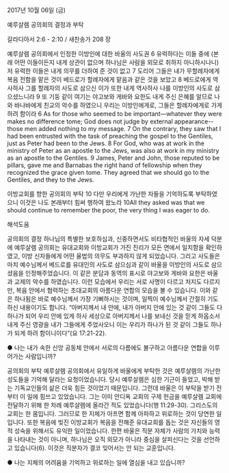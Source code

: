2017년 10월 06일 (금)

예루살렘 공의회의 결정과 부탁



갈라디아서 2:6 - 2:10 / 새찬송가 208 장


예루살렘 공의회에서 인정한 이방인에 대한 바울의 사도권
6 유력하다는 이들 중에 (본래 어떤 이들이든지 내게 상관이 없으며 하나님은 사람을 외모로 취하지 아니하시나니) 저 유력한 이들은 내게 의무를 더하여 준 것이 없고 7 도리어 그들은 내가 무할례자에게 복음 전함을 맡은 것이 베드로가 할례자에게 맡음과 같은 것을 보았고 8 베드로에게 역사하사 그를 할례자의 사도로 삼으신 이가 또한 내게 역사하사 나를 이방인의 사도로 삼으셨느니라 9 또 기둥 같이 여기는 야고보와 게바와 요한도 내게 주신 은혜를 알므로 나와 바나바에게 친교의 악수를 하였으니 우리는 이방인에게로, 그들은 할례자에게로 가게 하려 함이라
6 As for those who seemed to be important—whatever they were makes no difference tome; God does not judge by external appearance--those men added nothing to my message. 7 On the contrary, they saw that I had been entrusted with the task of preaching the gospel to the Gentiles, just as Peter had been to the Jews. 8 For God, who was at work in the ministry of Peter as an apostle to the Jews, was also at work in my ministry as an apostle to the Gentiles. 9 James, Peter and John, those reputed to be pillars, gave me and Barnabas the right hand of fellowship when they recognized the grace given tome. They agreed that we should go to the Gentiles, and they to the Jews.

이방교회를 향한 공의회의 부탁
10 다만 우리에게 가난한 자들을 기억하도록 부탁하였으니 이것은 나도 본래부터 힘써 행하여 왔노라
10All they asked was that we should continue to remember the poor, the very thing I was eager to do.

해석도움





공의회의 결정
하나님의 특별한 보호하심과, 신중하면서도 비타협적인 바울의 자세 덕분에 예루살렘 공의회는 유대교회와 이방교회가 가진 진리가 모든 면에서 일치함을 확인하였고, 이방 신자들에게 어떤 율법의 의무도 부과하지 않게 되었습니다. 그리고 사도들은 마치 예수님께서 베드로를 유대인의 사도로 삼으심과 같이 바울을 이방인의 사도로 삼으셨음을 인정해주었습니다. 이 같은 분담과 동역의 표시로 야고보와 게바와 요한은 바울과 교제의 악수를 하였습니다. 이런 모습에서 우리는 서로 사명이 다르고 처지도 다르지만, 복음 안에서 협력하는 초대교회의 아름다운 연합의 모습을 볼 수 있습니다. 이와 같은 하나됨은 바로 예수님께서 가장 기뻐하시는 것이며, 일찍이 예수님께서 간절히 기도하신 내용이기도 합니다. “아버지께서 내 안에, 내가 아버지 안에 있는 것 같이 그들도 다 하나가 되어 우리 안에 있게 하사 세상으로 아버지께서 나를 보내신 것을 믿게 하옵소서 내게 주신 영광을 내가 그들에게 주었사오니 이는 우리가 하나가 된 것 같이 그들도 하나가 되게 하려 함이니이다”(요 17:21-22).

● 나는 내가 속한 신앙 공동체 안에서 서로의 다름에도 불구하고 아름다운 연합을 이루어가는 사람입니까?

공의회의 부탁
예루살렘 공의회에서 유일하게 바울에게 부탁한 것은 예루살렘의 가난한 성도들을 기억해 달라는 요청이었습니다. 당시 예루살렘은 심한 기근이 들었고, 박해 받는 기독교인들의 삶은 더욱 힘든 것이었기 때문입니다. 그런데 바울은 이 부탁을 받기 전부터 이 일에 힘쓰고 있었습니다. 그는 이미 안디옥 교회의 구제 헌금을 예루살렘 교회에 전달하기 위해 한 차례 예루살렘에 올라간 적도 있었습니다(행 11:29-30). 그리스도의 교회는 한 몸입니다. 그러므로 한 지체가 아프면 함께 아파하고 위로하는 것이 당연한 일입니다. 또한 복음에 빚진 이방교회가 복음을 전해준 유대교회를 돕는 것은 자신들의 영적 성숙을 위해서도 유익한 일이었습니다. 한편 바울은 직분 자체가 사람의 가치와 능력을 나타내는 것이 아니며, 하나님은 오직 외모가 아니라 중심을 살피신다는 것을 선언하고 있습니다(6). 이것은 직분자가 결코 잊어서는 안 되는 교훈입니다.

● 나는 지체의 어려움을 기억하고 위로하는 일에 열심을 내고 있습니까?
